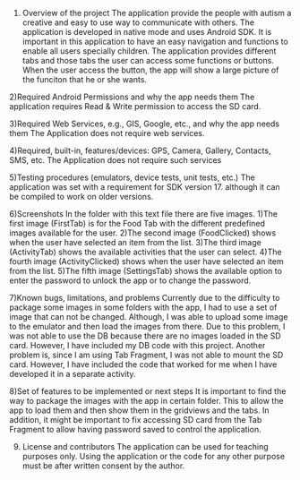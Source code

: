 1)  Overview of the project
 The application provide the people with autism a creative and easy to use way to communicate with others. The application is developed in native mode and uses Android SDK. It is important in this application to have an easy navigation and functions to enable all users specially children.
The application provides different tabs and those tabs the user can access some functions or buttons. When the user access the button, the app will show a large picture of the funciton that he or she wants.

2)Required Android Permissions and why the app needs them
The application requires Read & Write permission to access the SD card.

3)Required Web Services, e.g., GIS, Google, etc., and why the app needs them
The Application does not require web services.

4)Required, built-in, features/devices: GPS, Camera, Gallery, Contacts, SMS, etc. 
The Application does not require such services

5)Testing procedures (emulators, device tests, unit tests, etc.)
The application was set with a requirement for SDK version 17. although it can be compiled to work on older versions.

6)Screenshots
In the folder with this text file there are five images. 
  1)The first image (FirstTab) is for the Food Tab with the different predefined images available for the user. 
  2)The second image (FoodClicked) shows when the user have selected an item from the list. 
  3)The third image (ActivityTab) shows the available activities that the user can select. 
  4)The fourth image (ActivityClicked) shows when the user have selected an item from the list. 
  5)The fifth image (SettingsTab) shows the available option to enter the password to unlock the app or to change the password.

7)Known bugs, limitations, and problems
Currently due to the difficulty to package some images in some folders with the app, I had to use a set of image that can not be changed. Although, I was able to upload some image to the emulator and then load the images from there. Due to this problem, I was not able to use the DB because there are no images loaded in the SD card. However, I have included my DB code with this project.
Another problem is, since I am using Tab Fragment, I was not able to mount the SD card. However, I have included the code that worked for me when I have developed it in a separate activity.

8)Set of features to be implemented or next steps 
It is important to find the way to package the images with the app in certain folder. This to allow the app to load them and then show them in the gridviews and the tabs.
In addition, it might be important to fix accessing SD card from the Tab Fragment to allow having password saved to control the application.

9) License and contributors 
The application can be used for teaching purposes only. Using the application or the code for any other purpose must be after written consent by the author.
